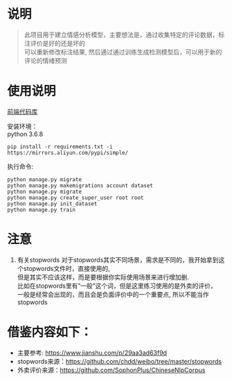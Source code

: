 # 说明
> 此项目用于建立情感分析模型，主要想法是，通过收集特定的评论数据，标注评价是好的还是坏的  
> 可以重新修改标注结果, 然后通过通过训练生成检测模型后，可以用于新的评论的情绪预测  

# 使用说明
[前端代码库](https://github.com/bxxfighting/emotion-web)

安装环境：  
python 3.6.8  
```
pip install -r requirements.txt -i https://mirrors.aliyun.com/pypi/simple/
```
执行命令:  
```
python manage.py migrate
python manage.py makemigrations account dataset
python manage.py migrate
python manage.py create_super_user root root
python manage.py init_dataset
python manage.py train
```

# 注意
1. 有关stopwords
对于stopwords其实不同场景，需求是不同的，我开始拿到这个stopwords文件时，直接使用的,  
但是其实不应该这样，而是要根据你实际使用场景来进行增加删.  
比如在stopwords里有“一般”这个词，但是这里练习使用的是外卖的评价，  
一般是经常会出现的，而且会是负面评价中的一个重要点, 所以不能当作stopwords  

# 借鉴内容如下：
* 主要参考: https://www.jianshu.com/p/29aa3ad63f9d  
* stopwords来源：https://github.com/chdd/weibo/tree/master/stopwords
* 外卖评价来源：https://github.com/SophonPlus/ChineseNlpCorpus
